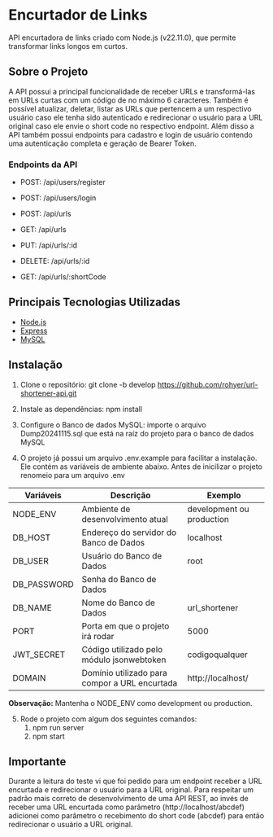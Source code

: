 # Encurtador de Links

API encurtadora de links criado com Node.js (v22.11.0), que permite transformar links longos em curtos.

## Sobre o Projeto

A API possui a principal funcionalidade de receber URLs e transformá-las em URLs curtas com um código de no máximo 6 caracteres. Também é possível atualizar, deletar, listar as URLs que pertencem a um respectivo usuário caso ele tenha sido autenticado e redirecionar o usuário para a URL original caso ele envie o short code no respectivo endpoint.
Além disso a API também possui endpoints para cadastro e login de usuário contendo uma autenticação completa e geração de Bearer Token.

### Endpoints da API
- POST: /api/users/register
- POST: /api/users/login

- POST: /api/urls
- GET: /api/urls
- PUT: /api/urls/:id
- DELETE: /api/urls/:id
- GET: /api/urls/:shortCode

## Principais Tecnologias Utilizadas

- [Node.js](https://nodejs.org/)
- [Express](https://expressjs.com/)
- [MySQL](https://www.mysql.com/)

## Instalação

1. Clone o repositório: git clone -b develop https://github.com/rohyer/url-shortener-api.git

2. Instale as dependências: npm install

3. Configure o Banco de dados MySQL: importe o arquivo Dump20241115.sql que está na raíz do projeto para o banco de dados MySQL

4. O projeto já possui um arquivo .env.example para facilitar a instalação. Ele contém as variáveis de ambiente abaixo. Antes de inicilizar o projeto renomeio para um arquivo .env

| Variáveis   | Descrição                                     | Exemplo                   |
|-------------|-----------------------------------------------|---------------------------|
| NODE_ENV    | Ambiente de desenvolvimento atual             | development ou production |
| DB_HOST     | Endereço do servidor do Banco de Dados        | localhost                 |
| DB_USER     | Usuário do Banco de Dados                     | root                      |
| DB_PASSWORD | Senha do Banco de Dados                       |                           |
| DB_NAME     | Nome do Banco de Dados                        | url_shortener             |
| PORT        | Porta em que o projeto irá rodar              | 5000                      |
| JWT_SECRET  | Código utilizado pelo módulo jsonwebtoken     | codigoqualquer            |
| DOMAIN      | Domínio utilizado para compor a URL encurtada | http://localhost/         |
 

 **Observação:** Mantenha o NODE_ENV como development ou production.

5. Rode o projeto com algum dos seguintes comandos:
   1. npm run server
   2. npm start

## Importante

Durante a leitura do teste vi que foi pedido para um endpoint receber a URL encurtada e redirecionar o usuário para a URL original. Para respeitar um padrão mais correto de desenvolvimento de uma API REST, ao invés de receber uma URL encurtada como parâmetro (http://localhost/abcdef) adicionei como parâmetro o recebimento do short code (abcdef) para então redirecionar o usuário a URL original.